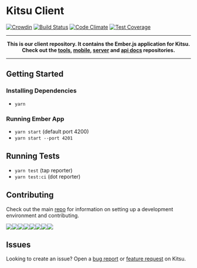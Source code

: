 # Kitsu Client
[![Crowdin](https://badges.crowdin.net/kitsu-web/localized.svg)](https://crowdin.com/project/kitsu-web)
[![Build Status](https://travis-ci.org/hummingbird-me/hummingbird-client.svg?branch=the-future)](https://travis-ci.org/hummingbird-me/hummingbird-client)
[![Code Climate](https://codeclimate.com/github/hummingbird-me/hummingbird-client/badges/gpa.svg)](https://codeclimate.com/github/hummingbird-me/hummingbird-client)
[![Test Coverage](https://codeclimate.com/github/hummingbird-me/hummingbird-client/badges/coverage.svg)](https://codeclimate.com/github/hummingbird-me/hummingbird-client/coverage)

---
**<p align="center">This is our client repository. It contains the Ember.js application for Kitsu.<br />Check out the [tools], [mobile], [server] and [api docs] repositories.</p>**

[tools]:https://github.com/hummingbird-me/kitsu-tools
[server]:https://github.com/hummingbird-me/kitsu-server
[mobile]:https://github.com/hummingbird-me/kitsu-mobile
[api docs]:https://github.com/hummingbird-me/api-docs

---

## Getting Started

### Installing Dependencies

* `yarn`

### Running Ember App

* `yarn start` (default port 4200)
* `yarn start --port 4201`

## Running Tests

* `yarn test` (tap reporter)
* `yarn test:ci` (dot reporter)

## Contributing

Check out the main [repo][tools] for information on setting up a development environment and contributing.

[![](https://sourcerer.io/fame/wopian/hummingbird-me/hummingbird-client/images/0)](https://sourcerer.io/fame/wopian/hummingbird-me/hummingbird-client/links/0)[![](https://sourcerer.io/fame/wopian/hummingbird-me/hummingbird-client/images/1)](https://sourcerer.io/fame/wopian/hummingbird-me/hummingbird-client/links/1)[![](https://sourcerer.io/fame/wopian/hummingbird-me/hummingbird-client/images/2)](https://sourcerer.io/fame/wopian/hummingbird-me/hummingbird-client/links/2)[![](https://sourcerer.io/fame/wopian/hummingbird-me/hummingbird-client/images/3)](https://sourcerer.io/fame/wopian/hummingbird-me/hummingbird-client/links/3)[![](https://sourcerer.io/fame/wopian/hummingbird-me/hummingbird-client/images/4)](https://sourcerer.io/fame/wopian/hummingbird-me/hummingbird-client/links/4)[![](https://sourcerer.io/fame/wopian/hummingbird-me/hummingbird-client/images/5)](https://sourcerer.io/fame/wopian/hummingbird-me/hummingbird-client/links/5)[![](https://sourcerer.io/fame/wopian/hummingbird-me/hummingbird-client/images/6)](https://sourcerer.io/fame/wopian/hummingbird-me/hummingbird-client/links/6)[![](https://sourcerer.io/fame/wopian/hummingbird-me/hummingbird-client/images/7)](https://sourcerer.io/fame/wopian/hummingbird-me/hummingbird-client/links/7)

## Issues

Looking to create an issue? Open a [bug report](https://kitsu.io/feedback/bugs) or [feature request](https://kitsu.io/feedback/feature-requests) on Kitsu.
